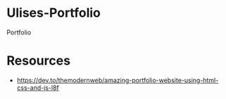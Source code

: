 # Ulises-Portfolio
 Portfolio

# Resources
- https://dev.to/themodernweb/amazing-portfolio-website-using-html-css-and-js-l8f 